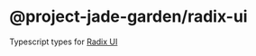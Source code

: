 # @project-jade-garden/radix-ui

Typescript types for [Radix UI](https://www.radix-ui.com/primitives)
